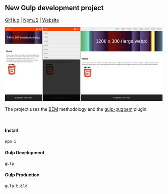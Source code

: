 ## New Gulp development project

[GitHub](https://github.com/reacton-js/new-gulp-project) | [NpmJS](https://www.npmjs.com/package/new-gulp-project) | [Website](http://u92502bm.beget.tech/)

![new-gulp-project](https://raw.githubusercontent.com/reacton-js/new-gulp-project/main/logo.jpg)

The project uses the [BEM](https://en.bem.info/methodology/quick-start/) methodology and the [gulp-pugbem](https://www.npmjs.com/package/gulp-pugbem) plugin.

<br>

#### Install

```
npm i
```

#### Gulp Development

```
gulp
```

#### Gulp Production

```
gulp build
```